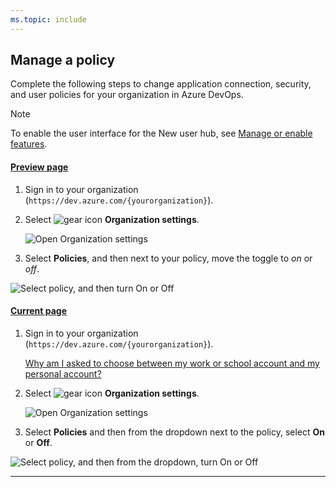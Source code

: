 ```yaml
---
ms.topic: include
---
```



## Manage a policy

Complete the following steps to change application connection, security, and user policies for your organization in Azure DevOps. 

> [!NOTE]   
> To enable the user interface for the New user hub, see [Manage or enable features](/azure/devops/project/navigation/preview-features).

#### [Preview page](#tab/preview-page) 

1. Sign in to your organization (```https://dev.azure.com/{yourorganization}```).

2. Select ![gear icon](/azure/devops/media/icons/gear-icon.png) **Organization settings**.

   ![Open Organization settings](/azure/devops/media/settings/open-admin-settings-vert.png)

3. Select **Policies**,  and then next to your policy, move the toggle to *on* or *off*.

  ![Select policy, and then turn On or Off](/azure/devops/media/change-policies-preview.png)
   
#### [Current page](#tab/current-page)

1. Sign in to your organization (```https://dev.azure.com/{yourorganization}```).

    [Why am I asked to choose between my work or school account and my personal account?](/azure/devops/organizations/accounts/faq-user-and-permissions-management.md#ChooseOrgAcctMSAcct)

2. Select ![gear icon](/azure/devops/media/icons/gear-icon.png) **Organization settings**.

   ![Open Organization settings](/azure/devops/media/settings/open-admin-settings-vert.png)

3. Select **Policies** and then from the dropdown next to the policy, select **On** or **Off**.

  ![Select policy, and then from the dropdown, turn On or Off](/azure/devops/media/change-policies-current-view.png)
   

* * *

